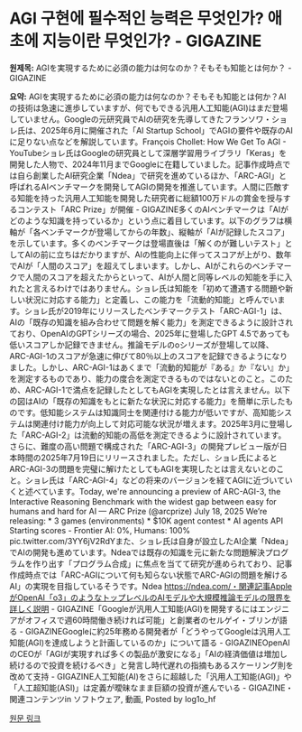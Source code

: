 # AGI 구현에 필수적인 능력은 무엇인가? 애초에 지능이란 무엇인가? - GIGAZINE

**원제목:** AGIを実現するために必須の能力は何なのか？そもそも知能とは何か？ - GIGAZINE

**요약:** AGIを実現するために必須の能力は何なのか？そもそも知能とは何か？AIの技術は急速に進歩していますが、何でもできる汎用人工知能(AGI)はまだ登場していません。Googleの元研究員でAIの研究を先導してきたフランソワ・ショレ氏は、2025年6月に開催された「AI Startup School」でAGIの要件や既存のAIに足りない点などを解説しています。François Chollet: How We Get To AGI - YouTubeショレ氏はGoogleの研究員として深層学習用ライブラリ「Keras」を開発した人物で、2024年11月までGoogleに在籍していました。記事作成時点では自ら創業したAI研究企業「Ndea」で研究を進めているほか、「ARC-AGI」と呼ばれるAIベンチマークを開発してAGIの開発を推進しています。人間に匹敵する知能を持った汎用人工知能を開発した研究者に総額100万ドルの賞金を授与するコンテスト「ARC Prize」が開催 - GIGAZINE多くのAIベンチマークは「AIがどのような知識を持っているか」という点に着目しています。以下のグラフは横軸が「各ベンチマークが登場してからの年数」、縦軸が「AIが記録したスコア」を示しています。多くのベンチマークは登場直後は「解くのが難しいテスト」としてAIの前に立ちはだかりますが、AIの性能向上に伴ってスコアが上がり、数年でAIが「人間のスコア」を超えてしまいます。しかし、AIがこれらのベンチマークで人間のスコアを超えたからといって、AIが人間と同等レベルの知能を手に入れたと言えるわけではありません。ショレ氏は知能を「初めて遭遇する問題や新しい状況に対応する能力」と定義し、この能力を「流動的知能」と呼んでいます。ショレ氏が2019年にリリースしたベンチマークテスト「ARC-AGI-1」は、AIの「既存の知識を組み合わせて問題を解く能力」を測定できるように設計されており、OpenAIのGPTシリーズの場合、2025年に登場したGPT 4.5であっても低いスコアしか記録できません。推論モデルのoシリーズが登場して以降、ARC-AGI-1のスコアが急速に伸びて80％以上のスコアを記録できるようになりました。しかし、ARC-AGI-1はあくまで「流動的知能が『ある』か『ない』か」を測定するものであり、能力の度合を測定できるものではないとのこと。このため、ARC-AGI-1で満点を記録したとしてもAGIを実現したとは言えません。以下の図はAIの「既存の知識をもとに新たな状況に対応する能力」を簡単に示したものです。低知能システムは知識同士を関連付ける能力が低いですが、高知能システムは関連付け能力が向上して対応可能な状況が増えます。2025年3月に登場した「ARC-AGI-2」は流動的知能の高低を測定できるように設計されています。さらに、難度の高い問題で構成された「ARC-AGI-3」の開発プレビュー版が日本時間の2025年7月19日にリリースされました。ただし、ショレ氏によるとARC-AGI-3の問題を完璧に解けたとしてもAGIを実現したとは言えないとのこと。ショレ氏は「ARC-AGI-4」などの将来のバージョンを経てAGIに近づいていくと述べています。Today, we're announcing a preview of ARC-AGI-3, the Interactive Reasoning Benchmark with the widest gap between easy for humans and hard for AI — ARC Prize (@arcprize) July 18, 2025 We’re releasing: * 3 games (environments) * $10K agent contest * AI agents API Starting scores - Frontier AI: 0%, Humans: 100% pic.twitter.com/3YY6jV2RdYまた、ショレ氏は自身が設立したAI企業「Ndea」でAIの開発も進めています。Ndeaでは既存の知識を元に新たな問題解決プログラムを作り出す「プログラム合成」に焦点を当てて研究が進められており、記事作成時点では「ARC-AGIについて何も知らない状態でARC-AGIの問題を解けるAI」の実現を目指しているそうです。Ndea https://ndea.com/・関連記事AppleがOpenAI「o3」のようなトップレベルのAIモデルや大規模推論モデルの限界を詳しく説明 - GIGAZINE「Googleが汎用人工知能(AGI)を開発するにはエンジニアがオフィスで週60時間働き続ければ可能」と創業者のセルゲイ・ブリンが語る - GIGAZINEGoogleに約25年務める開発者が「どうやってGoogleは汎用人工知能(AGI)を達成しようと計画しているのか」について語る - GIGAZINEOpenAIのCEOが「AGIが実現すれば多くの製品が激安になる」「AIの経済価値は増加し続けるので投資を続けるべき」と発言し時代遅れの指摘もあるスケーリング則を改めて支持 - GIGAZINE人工知能(AI)をさらに超越した「汎用人工知能(AGI)」や「人工超知能(ASI)」は定義が曖昧なまま巨額の投資が進んでいる - GIGAZINE・関連コンテンツin ソフトウェア, 動画, Posted by log1o_hf

[원문 링크](https://gigazine.net/news/20250720-agi-francois-chollet/)
